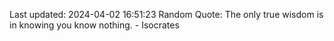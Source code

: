 Last updated: 2024-04-02 16:51:23
Random Quote: The only true wisdom is in knowing you know nothing. - Isocrates